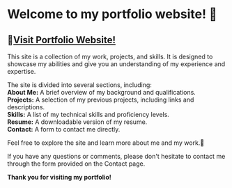 # Welcome to my portfolio website! 👋

## 🔗[Visit Portfolio Website!](https://vaibhav-devkate.github.io/portfolio_website/)

 This site is a collection of my work, projects, and skills. It is designed to showcase my abilities and give you an understanding of my experience and expertise.

The site is divided into several sections, including:  
**About Me:** A brief overview of my background and qualifications.  
**Projects:** A selection of my previous projects, including links and descriptions.  
**Skills:** A list of my technical skills and proficiency levels.  
**Resume:** A downloadable version of my resume.  
**Contact:** A form to contact me directly.  

Feel free to explore the site and learn more about me and my work.🙂  

If you have any questions or comments, please don't hesitate to contact me through the form provided on the Contact page.  

******Thank you for visiting my portfolio!******
